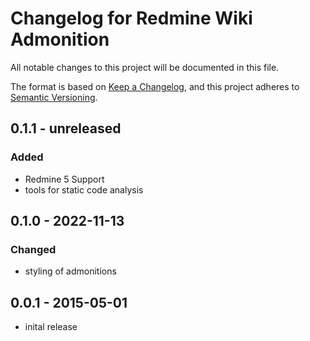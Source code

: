 # Changelog for Redmine Wiki Admonition

All notable changes to this project will be documented in this file.

The format is based on [Keep a Changelog](https://keepachangelog.com/en/1.0.0/),
and this project adheres to [Semantic Versioning](https://semver.org/spec/v2.0.0.html).

## 0.1.1 - unreleased

### Added

* Redmine 5 Support
* tools for static code analysis

## 0.1.0 - 2022-11-13

### Changed

* styling of admonitions

## 0.0.1 - 2015-05-01

* inital release